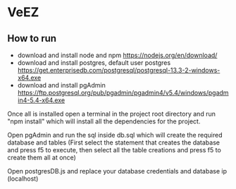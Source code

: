 # VeEZ

## How to run

* download and install node and npm https://nodejs.org/en/download/
* download and install postgres, default user postgres https://get.enterprisedb.com/postgresql/postgresql-13.3-2-windows-x64.exe
* download and install pgAdmin https://ftp.postgresql.org/pub/pgadmin/pgadmin4/v5.4/windows/pgadmin4-5.4-x64.exe

Once all is installed open a terminal in the project root directory and run "npm install" which will install all the dependencies for the project.

Open pgAdmin and run the sql inside db.sql which will create the required database and tables (First select the statement that creates the database and press f5 to execute, then select all the table creations and press f5 to create them all at once)

Open postgresDB.js and replace your database credentials and database ip (localhost)

